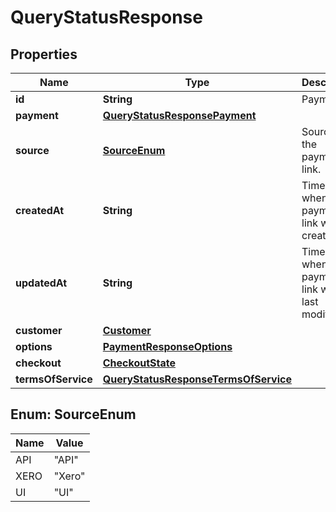 

# QueryStatusResponse


## Properties

| Name | Type | Description | Notes |
|------------ | ------------- | ------------- | -------------|
|**id** | **String** | Payment ID. |  [optional] |
|**payment** | [**QueryStatusResponsePayment**](QueryStatusResponsePayment.md) |  |  [optional] |
|**source** | [**SourceEnum**](#SourceEnum) | Source of the payment link. |  [optional] |
|**createdAt** | **String** | Timestamp when the payment link was created. |  [optional] |
|**updatedAt** | **String** | Timestamp when the payment link was last modified. |  [optional] |
|**customer** | [**Customer**](Customer.md) |  |  [optional] |
|**options** | [**PaymentResponseOptions**](PaymentResponseOptions.md) |  |  [optional] |
|**checkout** | [**CheckoutState**](CheckoutState.md) |  |  [optional] |
|**termsOfService** | [**QueryStatusResponseTermsOfService**](QueryStatusResponseTermsOfService.md) |  |  [optional] |



## Enum: SourceEnum

| Name | Value |
|---- | -----|
| API | &quot;API&quot; |
| XERO | &quot;Xero&quot; |
| UI | &quot;UI&quot; |



